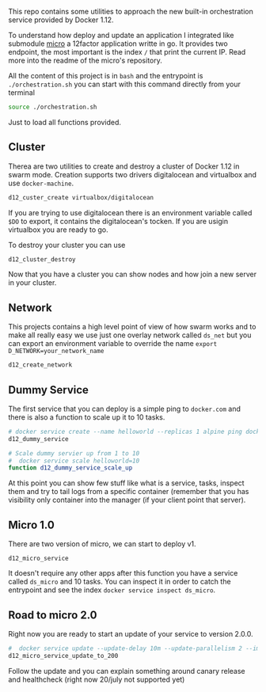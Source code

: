 This repo contains some utilities to approach the new built-in orchestration service provided by Docker 1.12.

To understand how deploy and update an application I integrated like submodule [micro](https://github.com/gianarb/micro) a 12factor application writte in go. It provides two endpoint, the most important is the index `/` that print the current IP. Read more into the readme of the micro's repository.

All the content of this project is in `bash` and the entrypoint is `./orchestration.sh` you can start with this command directly from your terminal
```bash
source ./orchestration.sh
```
Just to load all functions provided.

## Cluster

Therea are two utilities to create and destroy a cluster of Docker 1.12 in swarm mode.
Creation supports two drivers digitalocean and virtualbox and use `docker-machine`.
```bash
d12_custer_create virtualbox/digitalocean
```
If you are trying to use digitalocean there is an environment variable called `$DO` to export, it contains the digitalocean's tocken. If you are usigin virtualbox you are ready to go.

To destroy your cluster you can use 
```bash
d12_cluster_destroy
```
Now that you have a cluster you can show nodes and how join a new server in your cluster.

## Network
This projects contains a high level point of view of how swarm works and to make all really easy we use just one overlay network called `ds_net` but you can export an environment variable to override the name `export D_NETWORK=your_network_name`
```bash
d12_create_network
```

## Dummy Service
The first service that you can deploy is a simple ping to `docker.com` and there is also a function to scale up it to 10 tasks.
```bash
# docker service create --name helloworld --replicas 1 alpine ping docker.com
d12_dummy_service

# Scale dummy servier up from 1 to 10
#  docker service scale helloworld=10
function d12_dummy_service_scale_up
```
At this point you can show few stuff like what is a service, tasks, inspect them and try to tail logs from a specific container (remember that you has visibility only container into the manager (if your client point that server).

## Micro 1.0
There are two version of micro, we can start to deploy v1.
```
d12_micro_service
```
It doesn't require any other apps after this function you have a service called `ds_micro` and 10 tasks. You can inspect it in order to catch the entrypoint and see the index `docker service inspect ds_micro`.

## Road to micro 2.0
Right now you are ready to start an update of your service to version 2.0.0.
```bash
#  docker service update --update-delay 10m --update-parallelism 2 --image gianarb/micro:2.0.0 ${D_PROJECT}_micro
d12_micro_service_update_to_200
```
Follow the update and you can explain something around canary release and healthcheck (right now 20/july not supported yet)
